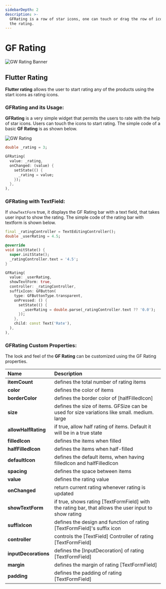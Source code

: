 ```yaml
---
sidebarDepth: 2
description: >-
  GFRating is a row of star icons, one can touch or drag the row of icons to set
  the rating.
---
```


# GF Rating

![GW Rating Banner](https://ik.imagekit.io/ionicfirebaseapp/getwidget/docs/tr:w-800,f-auto/Ratings_IgiXBsGTL.png)

## Flutter Rating 

**Flutter rating** allows the user to start rating any of the products using the start icons as rating icons.

### GFRating and its Usage:

**GFRating** is a very simple widget that permits the users to rate with the help of star icons. Users can touch the icons to start rating. The simple code of a basic **GF Rating** is as shown below.

![GW Rating](https://ik.imagekit.io/ionicfirebaseapp/getwidget/docs/tr:w-800,f-auto/ratings-2x_Sn4SxO-12_l0-nhQy_z.png)

```dart
double _rating = 3;

GFRating(
  value: _rating,
  onChanged: (value) {
    setState(() {
      _rating = value;
    });
  },
),
```

### GFRating with TextField:

If `showTextForm` true, it displays the GF Rating bar with a text field, that takes user input to show the rating. The simple code of the rating bar with textform is shown below.

```dart
final _ratingController = TextEditingController();
double _userRating = 4.5;

@override
void initState() {
  super.initState();
  _ratingController.text = '4.5';
}

GFRating(
  value: _userRating,
  showTextForm: true,
  controller: _ratingController,
  suffixIcon: GFButton(
    type: GFButtonType.transparent,
    onPressed: () {
      setState(() {
        _userRating = double.parse(_ratingController.text ?? '0.0');
      });
    },
    child: const Text('Rate'),
  ),
),
```

### GFRating Custom Properties:

The look and feel of the **GF Rating** can be customized using the GF Rating properties.

| Name | Description |
| :--- | :--- |
| **itemCount** | defines the total number of rating items |
| **color** | defines the color of items |
| **borderColor** | defines the border color of \[halfFilledIcon\] |
| **size** | defines the size of items. GFSize can be used for size variations like small. medium. large |
| **allowHalfRating** | if true, allow half rating of items. Default it will be in a  true state |
| **filledIcon** | defines the items when filled |
| **halfFilledIcon** | defines the items when half-filled |
| **defaultIcon** | defines the default items, when having filledIcon and halfFilledIcon |
| **spacing** | defines the space between items |
| **value** | defines the rating value |
| **onChanged** | return current rating whenever rating is updated |
| **showTextForm** | if true, shows rating \[TextFormField\] with the rating bar, that allows the user input to show rating |
| **suffixIcon** | defines the design and function of rating \[TextFormField\]'s suffix icon |
| **controller** | controls the \[TextField\] Controller of rating \[TextFormField\] |
| **inputDecorations** | defines the \[InputDecoration\] of rating \[TextFormField\] |
| **margin** | defines the margin of rating \[TextFormField\] |
| **padding** | defines the padding of rating \[TextFormField\] |

